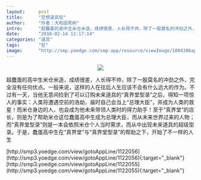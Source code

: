```yaml
---
layout:     post
title:      "空想道具狂"
author:     "作者：大和田秀树"
intro:      "超蠢蛋的高中生米仓米造，成绩很差，人长得不帅，除了一股莫名的冲劲之外，完全没有任何优点。一般来说，这样的人在往后人生应该不会有什么远大的作为。不过有一天，当他无意间捡到了可以订购未来道具的“真界堂型录”之后，得知一项惊人的事实：人类将遭遇空前的浩劫，届时自己会当上“总理大臣”，并成为人类的救星！而米仓身边的人，也会成为他未来带领人类时的得力助手！至于“真界堂”的店长，则是为了帮助米仓这位蠢蛋高中生成为总理大臣，而从未来世界过来的人物；而“真界堂型录”则是一本会依照米仓个人当时需求，而从中出现未来道具的超级型录。于是，蠢蛋高中生在“真界堂”与“真界堂型录”的帮助之下，开始了不一样的人生"
date:       "2018-02-14 12:17:14"
categories: "道具"
tags:       "狂"
image:      "http://smp.yoedge.com/smp-app/resource/viewImage/1004386appline.png"
---
```

<div style="text-align: center">
<p><img src="http://smp.yoedge.com/smp-app/resource/viewImage/1004386appline.png"/></p>
</div>
<p class="post-meta">
<span>超蠢蛋的高中生米仓米造，成绩很差，人长得不帅，除了一股莫名的冲劲之外，完全没有任何优点。一般来说，这样的人在往后人生应该不会有什么远大的作为。不过有一天，当他无意间捡到了可以订购未来道具的“真界堂型录”之后，得知一项惊人的事实：人类将遭遇空前的浩劫，届时自己会当上“总理大臣”，并成为人类的救星！而米仓身边的人，也会成为他未来带领人类时的得力助手！至于“真界堂”的店长，则是为了帮助米仓这位蠢蛋高中生成为总理大臣，而从未来世界过来的人物；而“真界堂型录”则是一本会依照米仓个人当时需求，而从中出现未来道具的超级型录。于是，蠢蛋高中生在“真界堂”与“真界堂型录”的帮助之下，开始了不一样的人生</span>
</p>
[http://smp3.yoedge.com/view/gotoAppLine/1122056](http://smp3.yoedge.com/view/gotoAppLine/1122056){:target="_blank"}
[http://smp3.yoedge.com/view/gotoAppLine/1122055](http://smp3.yoedge.com/view/gotoAppLine/1122055){:target="_blank"}


